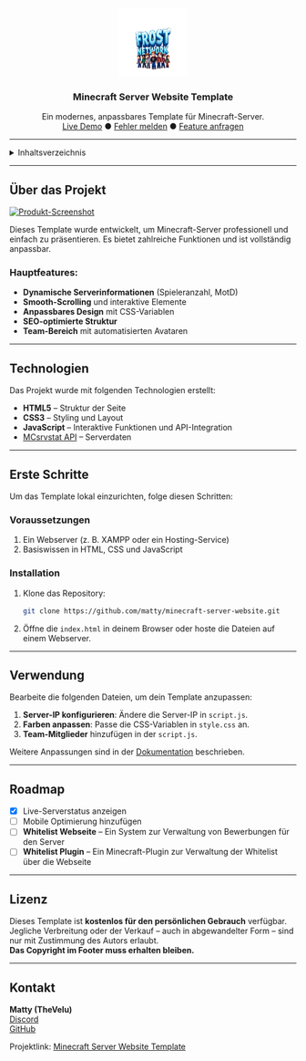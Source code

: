 <!-- Improved compatibility of back to top link -->
<a id="readme-top"></a>

<!-- PROJECT LOGO -->
<br />
<div align="center">
  <a href="https://github.com/matty/minecraft-server-website">
    <img src="assets/img/logo.png" alt="Logo" width="120" height="120">
  </a>

  <h3 align="center">Minecraft Server Website Template</h3>

  <p align="center">
    Ein modernes, anpassbares Template für Minecraft-Server.
    <br />
    <a href="https://demo02.pengu-network.de/">Live Demo</a>
    ●
    <a href="https://discord.gg/HcqKn7CVN5">Fehler melden</a>
    ●
    <a href="https://discord.gg/HcqKn7CVN5">Feature anfragen</a>
  </p>
</div>

---

<!-- TABLE OF CONTENTS -->
<details>
  <summary>Inhaltsverzeichnis</summary>
  <ol>
    <li>
      <a href="#über-das-projekt">Über das Projekt</a>
      <ul>
        <li><a href="#technologien">Technologien</a></li>
      </ul>
    </li>
    <li><a href="#erste-schritte">Erste Schritte</a></li>
    <li><a href="#verwendung">Verwendung</a></li>
    <li><a href="#roadmap">Roadmap</a></li>
    <li><a href="#lizenz">Lizenz</a></li>
    <li><a href="#kontakt">Kontakt</a></li>
  </ol>
</details>

---

## Über das Projekt

[![Produkt-Screenshot](https://cdn.velurapictures.de/uploads/Minecraft-Server-Website-Template.png)](https://demo01.pengu-network.de)

Dieses Template wurde entwickelt, um Minecraft-Server professionell und einfach zu präsentieren. Es bietet zahlreiche Funktionen und ist vollständig anpassbar.

### Hauptfeatures:
- **Dynamische Serverinformationen** (Spieleranzahl, MotD)
- **Smooth-Scrolling** und interaktive Elemente
- **Anpassbares Design** mit CSS-Variablen
- **SEO-optimierte Struktur**
- **Team-Bereich** mit automatisierten Avataren

---

## Technologien

Das Projekt wurde mit folgenden Technologien erstellt:

- **HTML5** – Struktur der Seite
- **CSS3** – Styling und Layout
- **JavaScript** – Interaktive Funktionen und API-Integration
- [MCsrvstat API](https://api.mcsrvstat.us) – Serverdaten

---

## Erste Schritte

Um das Template lokal einzurichten, folge diesen Schritten:

### Voraussetzungen

1. Ein Webserver (z. B. XAMPP oder ein Hosting-Service)
2. Basiswissen in HTML, CSS und JavaScript

### Installation

1. Klone das Repository:
   ```bash
   git clone https://github.com/matty/minecraft-server-website.git
   ```
2. Öffne die `index.html` in deinem Browser oder hoste die Dateien auf einem Webserver.

---

## Verwendung

Bearbeite die folgenden Dateien, um dein Template anzupassen:

1. **Server-IP konfigurieren**: Ändere die Server-IP in `script.js`.
2. **Farben anpassen**: Passe die CSS-Variablen in `style.css` an.
3. **Team-Mitglieder** hinzufügen in der `script.js`.

Weitere Anpassungen sind in der [Dokumentation](https://github.com/matty/minecraft-server-website) beschrieben.

---

## Roadmap

- [x] Live-Serverstatus anzeigen
- [ ] Mobile Optimierung hinzufügen
- [ ] **Whitelist Webseite** – Ein System zur Verwaltung von Bewerbungen für den Server
- [ ] **Whitelist Plugin** – Ein Minecraft-Plugin zur Verwaltung der Whitelist über die Webseite

---

## Lizenz

Dieses Template ist **kostenlos für den persönlichen Gebrauch** verfügbar.  
Jegliche Verbreitung oder der Verkauf – auch in abgewandelter Form – sind nur mit Zustimmung des Autors erlaubt.  
**Das Copyright im Footer muss erhalten bleiben.**  

---

## Kontakt

**Matty (TheVelu)**  
[Discord](https://discord.gg/HcqKn7CVN5)  
[GitHub](https://github.com/matthewrabiega)  

Projektlink: [Minecraft Server Website Template](https://github.com/matthewrabiega/minecraft-server-website)
